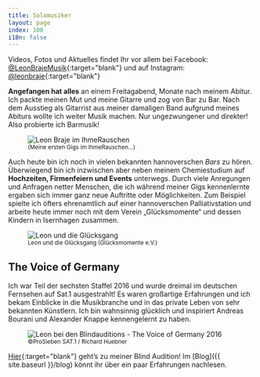 ```yaml
---
title: Solomusiker
layout: page
index: 100
i18n: false
---
```


Videos, Fotos und Aktuelles findet Ihr vor allem bei Facebook: [@LeonBrajeMusik](https://www.facebook.com/LeonBrajeMusik){:target="blank"}  und auf Instagram: [@leonbraje](https://www.instagram.com/leonbraje/){:target="blank"} 

**Angefangen hat alles** an einem Freitagabend, Monate nach meinem Abitur. Ich packte meinen Mut und meine Gitarre und zog von Bar zu Bar. Nach dem Ausstieg als Gitarrist aus meiner damaligen Band aufgrund meines Abiturs wollte ich weiter Musik machen. Nur ungezwungener und direkter! Also probierte ich Barmusik! 

<figure>
	<img src="{{ site.baseurl }}/img/solomusiker/erster-gig.png" alt="Leon Braje im IhmeRauschen" />
	<figcaption>
		<small>(Meine ersten Gigs im IhmeRauschen…)</small>
	</figcaption>
</figure>

Auch heute bin ich noch in vielen bekannten hannoverschen *Bars* zu hören. Überwiegend bin ich inzwischen aber neben meinem Chemiestudium auf **Hochzeiten, Firmenfeiern und Events** unterwegs. Durch viele Anregungen und Anfragen netter Menschen, die ich während meiner Gigs kennenlernte ergaben sich immer ganz neue Auftritte oder Möglichkeiten. Zum Beispiel spielte ich öfters ehrenamtlich auf einer hannoverschen Palliativstation und arbeite heute immer noch mit dem Verein „Glücksmomente“ und dessen Kindern in Isernhagen zusammen.

<figure>
	<img src="{{ site.baseurl }}/img/solomusiker/gluecksgang.jpg" alt="Leon und die Glücksgang" />
	<figcaption>
		<small>Leon und die Glücksgang (Glücksmomente e.V.)</small>
	</figcaption>
</figure>

The Voice of Germany
--------------------

Ich war Teil der sechsten Staffel 2016 und wurde dreimal im deutschen Fernsehen auf Sat.1 ausgestrahlt!  Es waren großartige Erfahrungen und ich bekam Einblicke in die Musikbranche und in das private Leben von sehr bekannten Künstlern. Ich bin wahnsinnig glücklich und inspiriert Andreas Bourani und Alexander Knappe kennengelernt zu haben.

<figure>
	<img src="{{ site.baseurl }}/img/solomusiker/blindaudition.jpg" alt="Leon bei den Blindauditions - The Voice of Germany 2016" />
	<figcaption>
		<small>&copy;ProSieben SAT.1 / Richard Huebner</small>
	</figcaption>
</figure>

[Hier](https://www.youtube.com/watch?v=V2c62lHxk1U){:target="blank"}  geht’s zu meiner Blind Audition! Im [Blog]({{ site.baseurl }}/blog) könnt ihr über ein paar Erfahrungen nachlesen.
